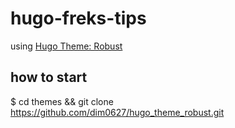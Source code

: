 # hugo-freks-tips

using [Hugo Theme: Robust](http://themes.gohugo.io/robust/)

## how to start

$ cd themes && git clone https://github.com/dim0627/hugo_theme_robust.git

